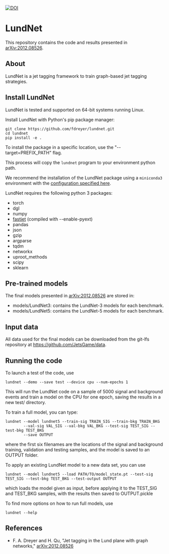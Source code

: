 [![DOI](https://zenodo.org/badge/DOI/10.5281/zenodo.4443146.svg)](https://doi.org/10.5281/zenodo.4443146)

LundNet
=======

This repository contains the code and results presented in
[arXiv:2012.08526](https://arxiv.org/abs/2012.08526 "LundNet paper").

## About

LundNet is a jet tagging framework to train graph-based jet tagging strategies.

## Install LundNet

LundNet is tested and supported on 64-bit systems running Linux.

Install LundNet with Python's pip package manager:
```
git clone https://github.com/fdreyer/lundnet.git
cd lundnet
pip install -e .
```
To install the package in a specific location, use
the "--target=PREFIX_PATH" flag.

This process will copy the `lundnet` program to your environment python path.

We recommend the installation of the LundNet package using a `miniconda3`
environment with the
[configuration specified here](https://github.com/fdreyer/LundNet/blob/master/environment.yml).

LundNet requires the following python 3 packages:
- torch
- dgl
- numpy
- [fastjet](http://fastjet.fr/) (compiled with --enable-pyext)
- pandas
- json
- gzip
- argparse
- tqdm
- networkx
- uproot_methods
- scipy
- sklearn

## Pre-trained models

The final models presented in
[arXiv:2012.08526](https://arxiv.org/abs/2012.08526 "LundNet paper")
are stored in:
- models/LundNet3: contains the LundNet-3 models for each benchmark.
- models/LundNet5: contains the LundNet-5 models for each benchmark.

## Input data

All data used for the final models can be downloaded from the git-lfs repository
at https://github.com/JetsGame/data.

## Running the code

To launch a test of the code, use
```
lundnet --demo --save test --device cpu --num-epochs 1
```

This will run the LundNet code on a sample of 5000 signal and background events and train a model on the CPU for one epoch, saving the results in a new test/ directory.

To train a full model, you can type:
```
lundnet --model lundnet5 --train-sig TRAIN_SIG --train-bkg TRAIN_BKG
        --val-sig VAL_SIG --val-bkg VAL_BKG --test-sig TEST_SIG --test-bkg TEST_BKG
        --save OUTPUT
```
where the first six filenames are the locations of the signal and background training, validation and testing samples, and the model is saved to an OUTPUT folder.

To apply an existing LundNet model to a new data set, you can use
```
lundnet --model lundnet5 --load PATH/TO/model_state.pt --test-sig TEST_SIG --test-bkg TEST_BKG --test-output OUTPUT
```
which loads the model given as input, before applying it to the TEST_SIG and TEST_BKG samples, with the results then saved to OUTPUT.pickle

To find more options on how to run full models, use
```
lundnet --help
```

## References

* F. A. Dreyer and H. Qu, "Jet tagging in the Lund plane with graph networks,"
  [arXiv:2012.08526](https://arxiv.org/abs/2012.08526 "LundNet paper")
